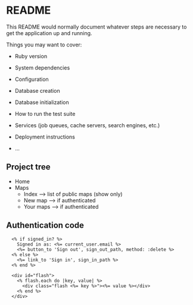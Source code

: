 # README

This README would normally document whatever steps are necessary to get the
application up and running.

Things you may want to cover:

* Ruby version

* System dependencies

* Configuration

* Database creation

* Database initialization

* How to run the test suite

* Services (job queues, cache servers, search engines, etc.)

* Deployment instructions

* ...

## Project tree
- Home
- Maps
  - Index --> list of public maps (show only)
  - New map --> if authenticated
  - Your maps --> if authenticated

## Authentication code
```
  <% if signed_in? %>
    Signed in as: <%= current_user.email %>
    <%= button_to 'Sign out', sign_out_path, method: :delete %>
  <% else %>
    <%= link_to 'Sign in', sign_in_path %>
  <% end %>

  <div id="flash">
    <% flash.each do |key, value| %>
      <div class="flash <%= key %>"><%= value %></div>
    <% end %>
  </div>
```
